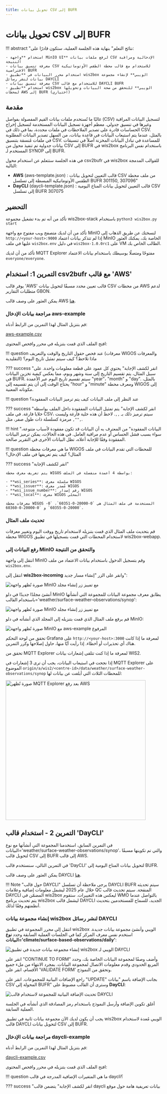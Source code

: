 ```yaml
---
title: تحويل بيانات CSV إلى BUFR
---
```


# تحويل بيانات CSV إلى BUFR

!!! abstract "نتائج التعلم"
    بنهاية هذه الجلسة العملية، ستكون قادرًا على:

    - استخدام **واجهة MinIO UI** لرفع ملفات بيانات CSV الإدخالية ومراقبة النتيجة
    - معرفة تنسيق بيانات CSV للاستخدام مع قالب محطة الطقس الأوتوماتيكية الافتراضية BUFR
    - استخدام محرر البيانات في **تطبيق wis2box الويبي** لإنشاء مجموعة بيانات لنشر رسائل DAYCLI
    - معرفة تنسيق بيانات CSV للاستخدام مع قالب DAYCLI BUFR
    - استخدام **تطبيق wis2box الويبي** للتحقق من صحة البيانات وتحويلها لمحطات AWS إلى BUFR (اختياري)

## مقدمة

غالبًا ما تُستخدم ملفات بيانات القيم المفصولة بفواصل (CSV) لتسجيل البيانات المراقبة وغيرها في تنسيق جدولي.
معظم أجهزة تسجيل البيانات المستخدمة لتسجيل إخراج الحساسات قادرة على تصدير الملاحظات في ملفات محددة، بما في ذلك في CSV.
بالمثل، عندما يتم استيعاب البيانات في قاعدة بيانات، من السهل تصدير البيانات المطلوبة في ملفات مُنسقة بتنسيق CSV.
للمساعدة في تبادل البيانات المخزنة أصلاً في تنسيقات بيانات جدولية تم تنفيذ محول من CSV إلى BUFR في
wis2box باستخدام نفس البرنامج المستخدم لـ SYNOP إلى BUFR.

في هذه الجلسة ستتعلم عن استخدام محول csv2bufr في wis2box للقوالب المدمجة التالية:

- **AWS** (aws-template.json) : قالب التعيين لتحويل بيانات CSV من ملف محطة الطقس الأوتوماتيكية المبسطة إلى تسلسل BUFR 301150, 307096"
- **DayCLI** (daycli-template.json) : قالب التعيين لتحويل بيانات المناخ اليومية CSV إلى تسلسل BUFR 307075

## التحضير

تأكد من أنه تم بدء تشغيل مجموعة wis2box-stack باستخدام `python3 wis2box.py start`

تأكد من أن لديك متصفح ويب مفتوح مع واجهة MinIO لنسختك عن طريق الذهاب إلى `http://<your-host>:9000`
إذا لم تتذكر بيانات اعتماد MinIO الخاصة بك، يمكنك العثور عليها في ملف `wis2box.env` في دليل `wis2box-1.0.0rc1` على VM الطالب الخاص بك.

تأكد من أن لديك MQTT Explorer مفتوحًا ومتصلًا بوسيطك باستخدام بيانات الاعتماد `everyone/everyone`.

## التمرين 1: استخدام csv2bufr مع قالب 'AWS'

يوفر قالب 'AWS' قالب تعيين محدد مسبقًا لتحويل بيانات CSV من محطات AWS لدعم متطلبات التقارير GBON.

يمكن العثور على وصف قالب AWS [هنا](./../csv2bufr-templates/aws-template.md).

### مراجعة بيانات الإدخال aws-example

قم بتنزيل المثال لهذا التمرين من الرابط أدناه:

[aws-example.csv](./../../sample-data/aws-example.csv)

افتح الملف الذي قمت بتنزيله في محرر وافحص المحتوى:

!!! question
    عند فحص حقول التاريخ والوقت والتعريف (معرفات WIGOS والمعرفات التقليدية) ماذا تلاحظ؟ كيف سيتم تمثيل تاريخ اليوم؟

??? success "انقر لكشف الإجابة"
    يحتوي كل عمود على قطعة معلومات واحدة. على سبيل المثال، يتم تقسيم التاريخ إلى سنة وشهر ويوم، مما يعكس كيفية تخزين البيانات في BUFR. سيتم تقسيم تاريخ اليوم عبر الأعمدة "year"، "month" و "day". بالمثل، يحتاج الوقت إلى أن يتم تقسيمه إلى "hour" و "minute" ومعرف محطة WIGOS إلى مكوناته المعنية.

!!! question
    عند النظر إلى ملف البيانات كيف يتم ترميز البيانات المفقودة؟

??? success "انقر لكشف الإجابة"
    يتم تمثيل البيانات المفقودة داخل الملف بواسطة خلايا فارغة. في ملف CSV، سيتم ترميز ذلك بـ ``,,``. لاحظ أن هذه خلية فارغة وليست مرمزة كسلسلة ذات طول صفر، مثل ``,"",``.

!!! hint "البيانات المفقودة"
    من المعترف به أن البيانات قد تكون مفقودة لأسباب متنوعة، سواء بسبب فشل الحساس أو عدم مراقبة العامل. في هذه الحالات، يمكن ترميز البيانات المفقودة وفقًا للإجابة أعلاه، تظل البيانات الأخرى في التقرير صالحة.

!!! question
    ما هي معرفات محطة WIGOS للمحطات التي تقدم البيانات في ملف المثال؟ كيف يتم تعريفها في ملف الإدخال؟

??? success "انقر لكشف الإجابة"

    يتم تعريف معرف محطة WIGOS بواسطة 4 أعمدة منفصلة في الملف:

    - **wsi_series**: سلسلة معرف WIGOS
    - **wsi_issuer**: مُصدر معرف WIGOS
    - **wsi_issue_number**: رقم إصدار WIGOS
    - **wsi_local**: معرف WIGOS المحلي

    معرفات محطة WIGOS المستخدمة في ملف المثال هي `0-20000-0-60351`، `0-20000-0-60355` و `0-20000-0-60360`.	

### تحديث ملف المثال

قم بتحديث ملف المثال الذي قمت بتنزيله لاستخدام تاريخ ووقت اليوم وتغيير معرفات محطة WIGOS لاستخدام المحطات التي قمت بتسجيلها في تطبيق wis2box-webapp.

### رفع البيانات إلى MinIO والتحقق من النتيجة

انتقل إلى واجهة MinIO وقم بتسجيل الدخول باستخدام بيانات الاعتماد من ملف `wis2box.env`.

انتقل إلى **wis2box-incoming** وانقر على الزر "إنشاء مسار جديد":

<img alt="صورة تُظهر واجهة MinIO مع تمييز زر إنشاء مجلد" src="../../assets/img/minio-create-new-path.png"/>

أنشئ مجلدًا جديدًا في دلو MinIO يطابق معرف مجموعة البيانات للمجموعة التي أنشأتها باستخدام القالب='weather/surface-weather-observations/synop':

<img alt="صورة تُظهر واجهة MinIO مع تمييز زر إنشاء مجلد" src="../../assets/img/minio-create-new-path-metadata_id.png"/>

قم برفع ملف المثال الذي قمت بتنزيله إلى المجلد الذي أنشأته في دلو MinIO:

<img alt="صورة تُظهر واجهة MinIO مع aws-example المرفوع" src="../../assets/img/minio-upload-aws-example.png"/></center>

تحقق من لوحة التحكم Grafana على `http://<your-host>:3000` لمعرفة ما إذا كانت هناك أي تحذيرات أو أخطاء. إذا رأيت أيًا منها، حاول إصلاحها وكرر التمرين.

تحقق من MQTT Explorer لمعرفة ما إذا كنت تتلقى إشعارات بيانات WIS2.

إذا نجحت في استيعاب البيانات، يجب أن ترى 3 إشعارات في MQTT Explorer على الموضوع `origin/a/wis2/<centre-id>/data/weather/surface-weather-observations/synop` للمحطات الثلاث التي أبلغت عن بيانات لها:

<img width="450" alt="صورة تُظهر MQTT Explorer بعد رفع AWS" src="../../assets/img/mqtt-explorer-aws-upload.png"/>

## التمرين 2 - استخدام قالب 'DayCLI'

في التمرين السابق، استخدمنا المجموعة التي أنشأتها مع نوع البيانات='weather/surface-weather-observations/synop'، والتي تم تكوينها مسبقًا لتحويل قالب CSV إلى BUFR إلى قالب AWS.

في التمرين التالي، سنستخدم قالب 'DayCLI' لتحويل بيانات المناخ اليومية إلى BUFR.

يمكن العثور على وصف قالب DAYCLI [هنا](./../csv2bufr-templates/daycli-template.md).

!!! Note "حول قالب DAYCLI"
    يرجى ملاحظة أن تسلسل DAYCLI BUFR سيتم تحديثه خلال عام 2025 ليشمل معلومات إضافية وعلامات QC المنقحة. سيتم تحديث قالب DAYCLI المضمّن في wis2box ليعكس هذه التغييرات. ستقوم WMO بالتواصل عندما يتم تحديث برنامج wis2box ليشمل قالب DAYCLI الجديد، للسماح للمستخدمين بتحديث أنظمتهم وفقًا لذلك.

### إنشاء مجموعة بيانات wis2box لنشر رسائل DAYCLI

انتقل إلى محرر المجموعة في تطبيق wis2box الويبي وأنشئ مجموعة بيانات جديدة. استخدم نفس معرف المركز كما في الجلسات العملية السابقة وحدد **نوع البيانات='climate/surface-based-observations/daily'**:

<img alt="إنشاء مجموعة بيانات جديدة في تطبيق wis2box الويبي لـ DAYCLI" src="../../assets/img/wis2box-webapp-create-dataset-daycli.png"/>

انقر على "CONTINUE TO FORM" وأضف وصفًا لمجموعة البيانات الخاصة بك، وحدد المربع الحدودي وقدم معلومات الاتصال لمجموعة البيانات. بمجرد الانتهاء من ملء جميع الأقسام، انقر على 'VALIDATE FORM' وتحقق من النموذج.

راجع الإضافات البيانية للمجموعات. انقر على "UPDATE" بجانب الإضافة باسم "بيانات CSV المحولة إلى BUFR" وسترى أن القالب مضبوط على **DayCLI**:

<img alt="تحديث الإضافة البيانية للمجموعة لاستخدام قالب DAYCLI" src="../../assets/img/wis2box-webapp-update-data-plugin-daycli.png"/>

أغلق تكوين الإضافة وأرسل النموذج باستخدام رمز المصادقة الذي أنشأته في الجلسة العملية السابقة.

يجب أن يكون لديك الآن مجموعة بيانات ثانية في تطبيق wis2box الويبي مُعدة لاستخدام قالب DAYCLI لتحويل بيانات CSV إلى BUFR.

### مراجعة بيانات الإدخال daycli-example

قم بتنزيل المثال لهذا التمرين من الرابط أدناه:

[daycli-example.csv](./../../sample-data/daycli-example.csv)

افتح الملف الذي قمت بتنزيله في محرر وافحص المحتوى:

!!! question
    ما هي المتغيرات الإضافية المدرجة في قالب daycli؟

??? success "انقر لكشف الإجابة"
    يتضمن قالب daycli بيانات تعريفية هامة حول موقع